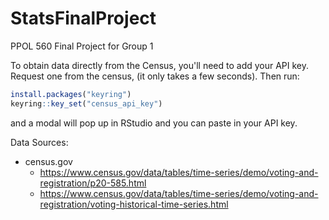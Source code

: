 # StatsFinalProject
PPOL 560 Final Project for Group 1


To obtain data directly from the Census, you'll need to add your API key.
Request one from the census, (it only takes a few seconds).
Then run:

``` r
install.packages("keyring")
keyring::key_set("census_api_key")
```

and a modal will pop up in RStudio and you can paste in your API key.

Data Sources:
 - census.gov
   + https://www.census.gov/data/tables/time-series/demo/voting-and-registration/p20-585.html
   + https://www.census.gov/data/tables/time-series/demo/voting-and-registration/voting-historical-time-series.html
    
